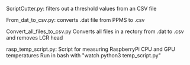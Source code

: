 ScriptCutter.py:                filters out a threshold values from an CSV file

From_dat_to_csv.py:             converts .dat file from PPMS to .csv 
                    
Convert_all_files_to_csv.py     Converts all files in a rectory from .dat to .csv
                                and removes LCR head

rasp_temp_script.py:                 Script for measuring RaspberryPi CPU and GPU temperatures
                                Run in bash with "watch python3 temp_script.py" 